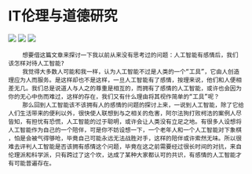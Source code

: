 # IT伦理与道德研究

![](https://ws1.sinaimg.cn/large/007psiIqgy1fxnxz5krhzj30xm0if470.jpg)
![](https://ws1.sinaimg.cn/large/007psiIqgy1fxnxz3gcngj30xl0l9nfs.jpg)
![](https://ws1.sinaimg.cn/large/007psiIqgy1fxnxz8kz7hj30xk05l0wm.jpg)

        想要借这篇文章来探讨一下我以前从来没有思考过的问题：人工智能有感情后，我们
    该怎样对待人工智能?
        我觉得大多数人可能和我一样，认为人工智能不过是人类的一个“工具”，它由人创造
    理应为人而服务。是这样却也不是这样，一旦人工智能有了感情，按理来说，他们和人便相
    差无几。我们总是说道人与人之的尊重是相互的，而拥有了感情的人工智能，或许也会因为
    你的无心中伤而难过，这样的存在，我们又有什么理由将其视作简单的“工具”呢？
        那么回到人工智能该不该拥有人的感情的问题的探讨上来，一说到人工智能，除了它给
    人们生活带来的便利以外，很快使人联想到与之相关的危害，阿尔法狗打败柯洁的案例人尽
    皆知，有担忧有恐慌，人工智能的过于聪明，或许会让人类没有立足之地。有很多人设想将
    人工智能作为自己的一个陪伴，可是你不妨设想一下，一个老年人和一个人工智能对下象棋
    ，怕是会被气得够呛，毕竟自己可能永远无法战胜对手，这样的陪伴或许索然无味。所以很
    难去评判人工智能是否该拥有感情这个问题，毕竟在这之前需要经过很长时间的对抗，来自
    伦理派和科学派，只有跨过了这个坎，达成了某种大家都认可的共识，有感情的人工智能才
    有可能普遍存在。

